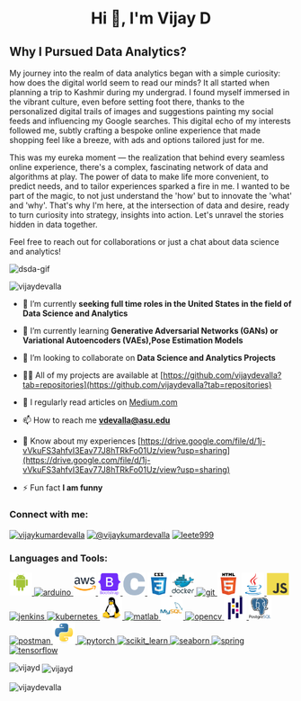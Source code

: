 
<h1 align="center">Hi 👋, I'm Vijay D</h1>

## Why I Pursued Data Analytics?
My journey into the realm of data analytics began with a simple curiosity: how does the digital world seem to read our minds? It all started when planning a trip to Kashmir during my undergrad. I found myself immersed in the vibrant culture, even before setting foot there, thanks to the personalized digital trails of images and suggestions painting my social feeds and influencing my Google searches. This digital echo of my interests followed me, subtly crafting a bespoke online experience that made shopping feel like a breeze, with ads and options tailored just for me.

This was my eureka moment — the realization that behind every seamless online experience, there's a complex, fascinating network of data and algorithms at play. The power of data to make life more convenient, to predict needs, and to tailor experiences sparked a fire in me. I wanted to be part of the magic, to not just understand the 'how' but to innovate the 'what' and 'why'. That's why I'm here, at the intersection of data and desire, ready to turn curiosity into strategy, insights into action. Let's unravel the stories hidden in data together.

Feel free to reach out for collaborations or just a chat about data science and analytics!


<!-- <img align="right" alt="Coding" width="400" src="">
 -->

![dsda-gif](https://github.com/vijaydevalla/vijaydevalla/assets/136341405/1297f91d-5a22-44ee-be19-4a6fe81c62bd)


<p align="left"> <img src="https://komarev.com/ghpvc/?username=vijaydevalla&label=Profile%20views&color=0e75b6&style=flat" alt="vijaydevalla" /> </p>

- 🔭 I’m currently **seeking full time roles in the United States in the field of Data Science and Analytics**
- 🌱 I’m currently learning **Generative Adversarial Networks (GANs) or Variational Autoencoders (VAEs),Pose Estimation Models**

- 👯 I’m looking to collaborate on **Data Science and Analytics Projects**

- 👨‍💻 All of my projects are available at [https://github.com/vijaydevalla?tab=repositories](https://github.com/vijaydevalla?tab=repositories)

- 📝 I regularly read articles on [Medium.com](Medium.com)

- 📫 How to reach me **vdevalla@asu.edu**

- 📄 Know about my experiences [https://drive.google.com/file/d/1j-vVkuFS3ahfvI3Eav77J8hTRkFo01Uz/view?usp=sharing](https://drive.google.com/file/d/1j-vVkuFS3ahfvI3Eav77J8hTRkFo01Uz/view?usp=sharing)

- ⚡ Fun fact **I am funny**

<h3 align="left">Connect with me:</h3>
<p align="left">
<a href="https://linkedin.com/in/vijaykumardevalla" target="blank"><img align="center" src="https://raw.githubusercontent.com/rahuldkjain/github-profile-readme-generator/master/src/images/icons/Social/linked-in-alt.svg" alt="vijaykumardevalla" height="30" width="40" /></a>
<a href="https://medium.com/@vijaykumardevalla" target="blank"><img align="center" src="https://raw.githubusercontent.com/rahuldkjain/github-profile-readme-generator/master/src/images/icons/Social/medium.svg" alt="@vijaykumardevalla" height="30" width="40" /></a>
<a href="https://www.leetcode.com/leete999" target="blank"><img align="center" src="https://raw.githubusercontent.com/rahuldkjain/github-profile-readme-generator/master/src/images/icons/Social/leet-code.svg" alt="leete999" height="30" width="40" /></a>
</p>

<h3 align="left">Languages and Tools:</h3>
<p align="left"> <a href="https://developer.android.com" target="_blank" rel="noreferrer"> <img src="https://raw.githubusercontent.com/devicons/devicon/master/icons/android/android-original-wordmark.svg" alt="android" width="40" height="40"/> </a> <a href="https://www.arduino.cc/" target="_blank" rel="noreferrer"> <img src="https://cdn.worldvectorlogo.com/logos/arduino-1.svg" alt="arduino" width="40" height="40"/> </a> <a href="https://aws.amazon.com" target="_blank" rel="noreferrer"> <img src="https://raw.githubusercontent.com/devicons/devicon/master/icons/amazonwebservices/amazonwebservices-original-wordmark.svg" alt="aws" width="40" height="40"/> </a> <a href="https://getbootstrap.com" target="_blank" rel="noreferrer"> <img src="https://raw.githubusercontent.com/devicons/devicon/master/icons/bootstrap/bootstrap-plain-wordmark.svg" alt="bootstrap" width="40" height="40"/> </a> <a href="https://www.cprogramming.com/" target="_blank" rel="noreferrer"> <img src="https://raw.githubusercontent.com/devicons/devicon/master/icons/c/c-original.svg" alt="c" width="40" height="40"/> </a> <a href="https://www.w3schools.com/css/" target="_blank" rel="noreferrer"> <img src="https://raw.githubusercontent.com/devicons/devicon/master/icons/css3/css3-original-wordmark.svg" alt="css3" width="40" height="40"/> </a> <a href="https://www.docker.com/" target="_blank" rel="noreferrer"> <img src="https://raw.githubusercontent.com/devicons/devicon/master/icons/docker/docker-original-wordmark.svg" alt="docker" width="40" height="40"/> </a> <a href="https://git-scm.com/" target="_blank" rel="noreferrer"> <img src="https://www.vectorlogo.zone/logos/git-scm/git-scm-icon.svg" alt="git" width="40" height="40"/> </a> <a href="https://www.w3.org/html/" target="_blank" rel="noreferrer"> <img src="https://raw.githubusercontent.com/devicons/devicon/master/icons/html5/html5-original-wordmark.svg" alt="html5" width="40" height="40"/> </a> <a href="https://www.java.com" target="_blank" rel="noreferrer"> <img src="https://raw.githubusercontent.com/devicons/devicon/master/icons/java/java-original.svg" alt="java" width="40" height="40"/> </a> <a href="https://developer.mozilla.org/en-US/docs/Web/JavaScript" target="_blank" rel="noreferrer"> <img src="https://raw.githubusercontent.com/devicons/devicon/master/icons/javascript/javascript-original.svg" alt="javascript" width="40" height="40"/> </a> <a href="https://www.jenkins.io" target="_blank" rel="noreferrer"> <img src="https://www.vectorlogo.zone/logos/jenkins/jenkins-icon.svg" alt="jenkins" width="40" height="40"/> </a> <a href="https://kubernetes.io" target="_blank" rel="noreferrer"> <img src="https://www.vectorlogo.zone/logos/kubernetes/kubernetes-icon.svg" alt="kubernetes" width="40" height="40"/> </a> <a href="https://www.linux.org/" target="_blank" rel="noreferrer"> <img src="https://raw.githubusercontent.com/devicons/devicon/master/icons/linux/linux-original.svg" alt="linux" width="40" height="40"/> </a> <a href="https://www.mathworks.com/" target="_blank" rel="noreferrer"> <img src="https://upload.wikimedia.org/wikipedia/commons/2/21/Matlab_Logo.png" alt="matlab" width="40" height="40"/> </a> <a href="https://www.mysql.com/" target="_blank" rel="noreferrer"> <img src="https://raw.githubusercontent.com/devicons/devicon/master/icons/mysql/mysql-original-wordmark.svg" alt="mysql" width="40" height="40"/> </a> <a href="https://opencv.org/" target="_blank" rel="noreferrer"> <img src="https://www.vectorlogo.zone/logos/opencv/opencv-icon.svg" alt="opencv" width="40" height="40"/> </a> <a href="https://pandas.pydata.org/" target="_blank" rel="noreferrer"> <img src="https://raw.githubusercontent.com/devicons/devicon/2ae2a900d2f041da66e950e4d48052658d850630/icons/pandas/pandas-original.svg" alt="pandas" width="40" height="40"/> </a> <a href="https://www.postgresql.org" target="_blank" rel="noreferrer"> <img src="https://raw.githubusercontent.com/devicons/devicon/master/icons/postgresql/postgresql-original-wordmark.svg" alt="postgresql" width="40" height="40"/> </a> <a href="https://postman.com" target="_blank" rel="noreferrer"> <img src="https://www.vectorlogo.zone/logos/getpostman/getpostman-icon.svg" alt="postman" width="40" height="40"/> </a> <a href="https://www.python.org" target="_blank" rel="noreferrer"> <img src="https://raw.githubusercontent.com/devicons/devicon/master/icons/python/python-original.svg" alt="python" width="40" height="40"/> </a> <a href="https://pytorch.org/" target="_blank" rel="noreferrer"> <img src="https://www.vectorlogo.zone/logos/pytorch/pytorch-icon.svg" alt="pytorch" width="40" height="40"/> </a> <a href="https://scikit-learn.org/" target="_blank" rel="noreferrer"> <img src="https://upload.wikimedia.org/wikipedia/commons/0/05/Scikit_learn_logo_small.svg" alt="scikit_learn" width="40" height="40"/> </a> <a href="https://seaborn.pydata.org/" target="_blank" rel="noreferrer"> <img src="https://seaborn.pydata.org/_images/logo-mark-lightbg.svg" alt="seaborn" width="40" height="40"/> </a> <a href="https://spring.io/" target="_blank" rel="noreferrer"> <img src="https://www.vectorlogo.zone/logos/springio/springio-icon.svg" alt="spring" width="40" height="40"/> </a> <a href="https://www.tensorflow.org" target="_blank" rel="noreferrer"> <img src="https://www.vectorlogo.zone/logos/tensorflow/tensorflow-icon.svg" alt="tensorflow" width="40" height="40"/> </a> </p>

<p><img align="left" src="https://github-readme-stats.vercel.app/api/top-langs?username=vijayd&show_icons=true&locale=en&layout=compact" alt="vijayd" /></p>

<p>&nbsp;<img align="center" src="https://github-readme-stats.vercel.app/api?username=vijayd&show_icons=true&locale=en" alt="vijayd" /></p>

<p><img align="center" src="https://github-readme-streak-stats.herokuapp.com/?user=vijaydevalla&" alt="vijaydevalla" /></p>
